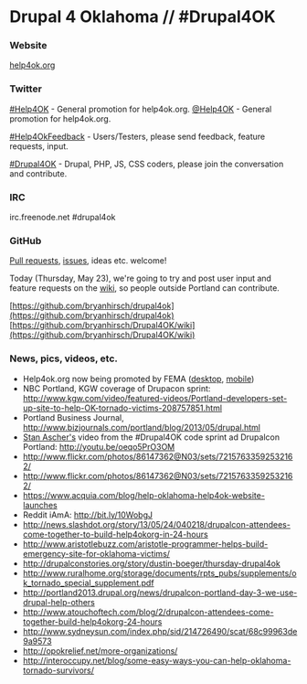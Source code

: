 Drupal 4 Oklahoma // #Drupal4OK
================================

### Website

  [help4ok.org](http://help4ok.org)


### Twitter

  [#Help4OK](https://twitter.com/search?q=%23Help4OK&src=typd) - General promotion for help4ok.org.
  [@Help4OK](https://twitter.com/Help4OK) - General promotion for help4ok.org.

  [#Help4OkFeedback](https://twitter.com/search?q=%23Help4OkFeedback&src=typd) - Users/Testers, please send feedback, feature requests, input.

  [#Drupal4OK](https://twitter.com/search?q=%23Drupal4OK&src=typd) - Drupal, PHP, JS, CSS coders, please join the conversation and contribute.


### IRC

  irc.freenode.net
  #drupal4ok


### GitHub

  [Pull requests](https://github.com/bryanhirsch/drupal4ok/pulls), [issues](https://github.com/bryanhirsch/drupal4ok/issues), ideas etc. welcome!

  Today (Thursday, May 23), we're going to try and post user input and feature requests on the [wiki](https://github.com/bryanhirsch/Drupal4OK/wiki), so people outside Portland can contribute.

  [https://github.com/bryanhirsch/drupal4ok](https://github.com/bryanhirsch/drupal4ok)
  [https://github.com/bryanhirsch/Drupal4OK/wiki](https://github.com/bryanhirsch/Drupal4OK/wiki)


### News, pics, videos, etc.

  - Help4ok.org now being promoted by FEMA ([desktop](https://www.evernote.com/shard/s31/sh/b8cfed11-81f3-41ad-a372-40d2dea136e2/678f977badff5529254d6925f69f1a4e),
    [mobile](https://www.evernote.com/shard/s31/sh/783cb792-a5dc-4eef-a2c5-4a357b35ca57/dd0aefacac3e819863edc18884bfec3a))
  - NBC Portland, KGW coverage of Drupacon sprint: http://www.kgw.com/video/featured-videos/Portland-developers-set-up-site-to-help-OK-tornado-victims-208757851.html
  - Portland Business Journal, http://www.bizjournals.com/portland/blog/2013/05/drupal.html
  - [Stan Ascher's](http://www.youtube.com/user/StanAscher?feature=watch) video from the #Drupal4OK code sprint ad Drupalcon Portland: http://youtu.be/oeqo5PrO3OM
  - http://www.flickr.com/photos/86147362@N03/sets/72157633592532162/
  - http://www.flickr.com/photos/86147362@N03/sets/72157633592532162/
  - https://www.acquia.com/blog/help-oklahoma-help4ok-website-launches
  - Reddit iAmA: http://bit.ly/10WobgJ 
  - http://news.slashdot.org/story/13/05/24/040218/drupalcon-attendees-come-together-to-build-help4okorg-in-24-hours
  - http://www.aristotlebuzz.com/aristotle-programmer-helps-build-emergency-site-for-oklahoma-victims/
  - http://drupalconstories.org/story/dustin-boeger/thursday-drupal4ok
  - http://www.ruralhome.org/storage/documents/rpts_pubs/supplements/ok_tornado_special_supplement.pdf
  - http://portland2013.drupal.org/news/drupalcon-portland-day-3-we-use-drupal-help-others
  - http://www.atouchoftech.com/blog/2/drupalcon-attendees-come-together-build-help4okorg-24-hours
  - http://www.sydneysun.com/index.php/sid/214726490/scat/68c99963de9a9573
  - http://opokrelief.net/more-organizations/
  - http://interoccupy.net/blog/some-easy-ways-you-can-help-oklahoma-tornado-survivors/
